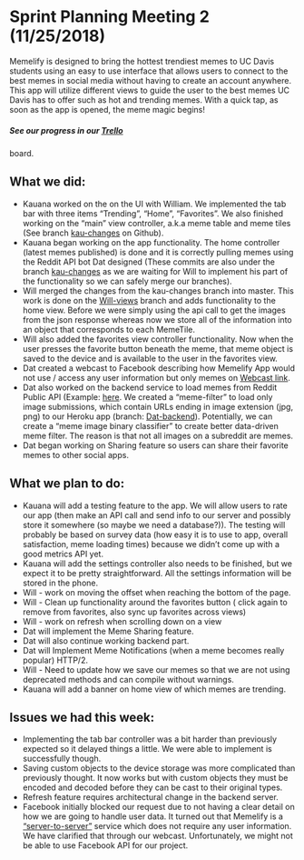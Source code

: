 # Sprint Planning Meeting 2 (11/25/2018)

Memelify is designed to bring the hottest trendiest memes to UC Davis students
using an easy to use interface that allows users to connect to the best memes in
social media without having to create an account anywhere. This app will utilize
different views to guide the user to the best memes UC Davis has to offer such
as hot and trending memes. With a quick tap, as soon as the app is opened, the
meme magic begins!

##### See our progress in our [Trello](https://trello.com/b/IvjtEJzZ/memelify)
board.

## What we did:

- Kauana worked on the on the UI with William. We implemented the tab bar with
  three items “Trending”, “Home”, “Favorites”. We also finished working on the
  “main” view controller, a.k.a meme table and meme tiles (See branch
  [kau-changes](https://github.com/ECS189E/Memelify/tree/kau-changes) on
  Github).
- Kauana began working on the app functionality. The home controller (latest
  memes published) is done and it is correctly pulling memes using the Reddit
  API bot Dat designed (These commits are also under the branch
  [kau-changes](https://github.com/ECS189E/Memelify/tree/kau-changes) as we are
  waiting for Will to implement his part of the functionality so we can safely
  merge our branches).
- Will merged the changes from the kau-changes branch into master. This work is
  done on the [Will-views](https://github.com/ECS189E/Memelify/tree/Will-views)
  branch and adds functionality to the home view. Before we were simply using
  the api call to get the images from the json response whereas now we store all
  of the information into an object that corresponds to each MemeTile.
- Will also added the favorites view controller functionality. Now when the user
  presses the favorite button beneath the meme, that meme object is saved to the
  device and is available to the user in the favorites view.
- Dat created a webcast to Facebook describing how Memelify App would not use /
  access any user information but only memes on [Webcast
  link](https://www.youtube.com/watch?v=ILzd69UccAg&feature=youtu.be).
- Dat also worked on the backend service to load memes from Reddit Public API
  (Example: [here](https://memelify.herokuapp.com/api/memes/latest). We created
  a “meme-filter” to load only image submissions, which contain URLs ending in
  image extension (jpg, png) to our Heroku app (branch:
  [Dat-backend](https://github.com/ECS189E/Memelify/tree/Dat-backend)).
  Potentially, we can create a “meme image binary classifier” to create better
  data-driven meme filter. The reason is that not all images on a subreddit are
  memes.
- Dat began working on Sharing feature so users can share their favorite memes
  to other social apps.

## What we plan to do:

- Kauana will add a testing feature to the app. We will allow users to rate our
  app (then make an API call and send info to our server and possibly store it
  somewhere (so maybe we need a database?)). The testing will probably be based
  on survey data (how easy it is to use to app, overall satisfaction, meme
  loading times) because we didn’t come up with a good metrics API yet.
- Kauana will add the settings controller also needs to be finished, but we
  expect it to be pretty straightforward. All the settings information will be
  stored in the phone.
- Will - work on moving the offset when reaching the bottom of the page.
- Will - Clean up functionality around the favorites button ( click again to
  remove from favorites, also sync up favorites across views)
- Will - work on refresh when scrolling down on a view
- Dat will implement the Meme Sharing feature.
- Dat will also continue working backend part.
- Dat  will Implement Meme Notifications (when a meme becomes really popular)
  HTTP/2.
- Will - Need to update how we save our memes so that we are not using
  deprecated methods and can compile without warnings.
- Kauana will add a banner on home view of which memes are trending.

## Issues we had this week:

- Implementing the tab bar controller was a bit harder than previously expected
  so it delayed things a little. We were able to implement is successfully
  though.
- Saving custom objects to the device storage was more complicated than
  previously thought. It now works but with custom objects they must be encoded
  and decoded before they can be cast to their original types.
- Refresh feature requires architectural change in the backend server.
- Facebook initially blocked our request due to not having a clear detail on how
  we are going to handle user data. It turned out that Memelify is a
  [“server-to-server”](https://developers.facebook.com/docs/apps/review/server-to-server-apps/)
  service which does not require any user information. We have clarified that
  through our webcast. Unfortunately, we might not be able to use Facebook API
  for our project.
